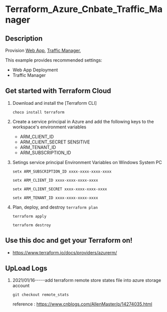 # Terraform_Azure_Cnbate_Traffic_Manager


## Description

Provision [Web App](https://docs.azure.cn/zh-cn/articles/azure-operations-guide/app-service-web/),
[Traffic Manager](https://docs.microsoft.com/zh-cn/azure/traffic-manager/traffic-manager-overview),

This example provides recommended settings:

- Web App Deployment
- Traffic Manager 

## Get started with Terraform Cloud

1. Download and install the [Terraform CLI] 

    `choco install terraform`
    
1. Create a service principal in Azure and add the following keys to the workspace's environment variables
    - ARM_CLIENT_ID
    - ARM_CLIENT_SECRET SENSITIVE
    - ARM_TENANT_ID
    - ARM_SUBSCRIPTION_ID

3. Setings service principal Environment Variables on Windows System PC

    `setx ARM_SUBSCRIPTION_ID xxxx-xxxx-xxxx-xxxx`

    `setx ARM_CLIENT_ID xxxx-xxxx-xxxx-xxxx`    

    `setx ARM_CLIENT_SECRET xxxx-xxxx-xxxx-xxxx`

    `setx ARM_TENANT_ID xxxx-xxxx-xxxx-xxxx`

4.  Plan, deploy, and destroy
    `terraform plan`

    `terraform apply`

    `terraform destroy`


## Use this doc and get your Terraform on!

- https://www.terraform.io/docs/providers/azurerm/

## UpLoad Logs
1. 2021/01/16-----add terraform remote store states file into azure storage account
    
    `git checkout remote_stats`

    reference : https://www.cnblogs.com/AllenMaster/p/14274035.html
